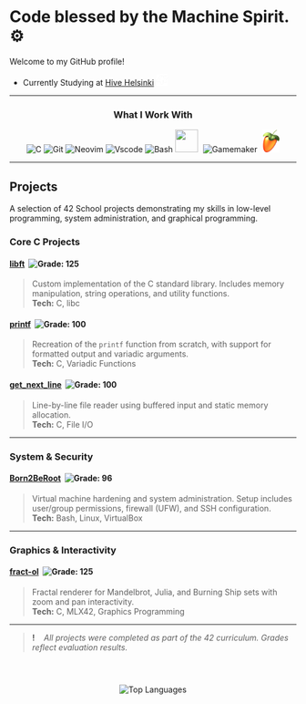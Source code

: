 #  Code blessed by the Machine Spirit. ⚙

Welcome to my GitHub profile!

- Currently Studying at [Hive Helsinki](https://www.hive.fi/en) <img src="https://raw.githubusercontent.com/usvapel/usvapel/main/assets/icons/42white.png" alt="42" width="20" height="20"/>

---

<div align="center">
  
  ### What I Work With
  
</div>

<p align="center">
  <img src="https://cdn.jsdelivr.net/gh/devicons/devicon@latest/icons/c/c-original.svg" alt="C" width="40" height="40"/>
  <img src="https://cdn.jsdelivr.net/gh/devicons/devicon@latest/icons/git/git-original.svg" alt="Git" width="40" height ="40"/>
  <img src="https://cdn.jsdelivr.net/gh/devicons/devicon@latest/icons/neovim/neovim-original.svg" alt="Neovim" width="40" height ="40"/>
  <img src="https://cdn.jsdelivr.net/gh/devicons/devicon@latest/icons/vscode/vscode-original.svg" alt="Vscode" width="40" height ="40"/>
  <img src="https://cdn.jsdelivr.net/gh/devicons/devicon@latest/icons/bash/bash-original.svg" alt="Bash" width="40" height ="40"/>
  <img src="https://upload.wikimedia.org/wikipedia/commons/f/ff/VirtualBox_2024_Logo.svg" width="40" height="40"/>
  <img src="https://via.placeholder.com/10x40/00000000/00000000" width="1" height="40"/>
  <img src="https://cdn.brandfetch.io/idLXVOChpM/w/180/h/180/theme/light/logo.png?c=1dxbfHSJFAPEGdCLU4o5B" alt="Gamemaker" width="40" height="40"/>
  <img src="https://via.placeholder.com/10x40/00000000/00000000" width="1" height="40"/>
  <img src="https://raw.githubusercontent.com/usvapel/usvapel/main/assets/icons/flstudio.png" alt="Fl-studio" width="30" height="40"/>
</p>

---

<!--## Projects

A selection of academic projects focused on C programming, system development, and low-level computing.

### Project Portfolio

| Project | Description | Technologies | Grade |
|--------|-------------|--------------|:-----:|
| [**libft**](https://github.com/usvapel/libft) | Custom standard library in C, implementing memory manipulation, string operations, and utility functions. | C, libc | ![125](https://img.shields.io/badge/125-1?style=plastic)  |
| [**printf**](https://github.com/usvapel/printf) | Recreation of the `printf` function, handling formatted output and variadic arguments. | C, Variadic Functions | ![100](https://img.shields.io/badge/100-1?style=plastic) |
| [**get_next_line**](https://github.com/usvapel/get_next_line) | Line-by-line file reader using buffered input and static memory. | C, File I/O | ![100](https://img.shields.io/badge/100-1?style=plastic) |
| [**Born2BeRoot**](https://github.com/usvapel/born2BeRoot) | System administration project: secure VM setup, user/group policies, and monitoring via UFW and SSH. | Bash, Linux, VirtualBox | ![96](https://img.shields.io/badge/96-1?style=plastic) |
| [**fractol**](https://github.com/usvapel/fract-ol) | Interactive fractal renderer supporting Mandelbrot, Burning Ship and Julia sets with zoom/pan capabilities. | C, MLX42, Graphics Programming | ![125](https://img.shields.io/badge/125-1?style=plastic) |

> **!** &nbsp;&nbsp; *All projects were completed as part of the 42 curriculum. Grades reflect evaluation results.*-->

## Projects

A selection of 42 School projects demonstrating my skills in low-level programming, system administration, and graphical programming.

### Core C Projects

#### [**libft**](https://github.com/usvapel/libft) &nbsp;![Grade: 125](https://img.shields.io/badge/125-1?style=flat-square)
> Custom implementation of the C standard library. Includes memory manipulation, string operations, and utility functions.  
**Tech:** C, libc

#### [**printf**](https://github.com/usvapel/printf) &nbsp;![Grade: 100](https://img.shields.io/badge/100-1?style=flat-square)
> Recreation of the `printf` function from scratch, with support for formatted output and variadic arguments.  
**Tech:** C, Variadic Functions

#### [**get_next_line**](https://github.com/usvapel/get_next_line) &nbsp;![Grade: 100](https://img.shields.io/badge/100-1?style=flat-square)
> Line-by-line file reader using buffered input and static memory allocation.  
**Tech:** C, File I/O

---

### System & Security

#### [**Born2BeRoot**](https://github.com/usvapel/born2BeRoot) &nbsp;![Grade: 96](https://img.shields.io/badge/96-1?style=flat-square)
> Virtual machine hardening and system administration. Setup includes user/group permissions, firewall (UFW), and SSH configuration.  
**Tech:** Bash, Linux, VirtualBox

---

### Graphics & Interactivity

#### [**fract-ol**](https://github.com/usvapel/fract-ol) &nbsp;![Grade: 125](https://img.shields.io/badge/125-1?style=flat-square)
> Fractal renderer for Mandelbrot, Julia, and Burning Ship sets with zoom and pan interactivity.  
**Tech:** C, MLX42, Graphics Programming

---

> **!** &nbsp;&nbsp; *All projects were completed as part of the 42 curriculum. Grades reflect evaluation results.*  

<img src="https://via.placeholder.com/10x40/00000000/00000000" width="1" height="40"/>  
  
<div align="center">
  <img src="https://github-readme-stats.vercel.app/api/top-langs/?username=usvapel&layout=compact&theme=radical" alt="Top Languages" />
</div>

<!-- [![trophy](https://github-profile-trophy.vercel.app/?username=usvapel)](https://github.com/ryo-ma/github-profile-trophy) -->
<img src="https://via.placeholder.com/10x40/00000000/00000000" width="1" height="40"/>
